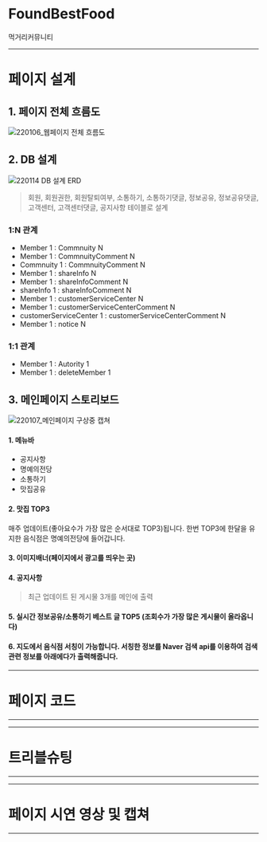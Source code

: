 # FoundBestFood
<p>먹거리커뮤니티</p>

___
# 페이지 설계

## 1. 페이지 전체 흐름도
![220106_웹페이지 전체 흐름도](https://share.balsamiq.com/c/t7dJUkaefEG9N6QYptgkbE.png)

## 2. DB 설계
![220114 DB 설계 ERD](https://user-images.githubusercontent.com/90335434/149439923-2d45941b-f319-4d5d-ad8c-7218f68bfc62.png)



> 회원, 회원권한, 회원탈퇴여부, 소통하기, 소통하기댓글, 정보공유, 정보공유댓글, 고객센터, 고객센터댓글, 공지사항 테이블로 설계


### 1:N 관계
- Member 1 : Commnuity N
- Member 1 : CommnuityComment N
- Commnuity 1 : CommnuityComment N
- Member 1 : shareInfo N
- Member 1 : shareInfoComment N
- shareInfo 1 : shareInfoComment N
- Member 1 : customerServiceCenter N
- Member 1 : customerServiceCenterComment N
- customerServiceCenter 1 : customerServiceCenterComment N
- Member 1 : notice N

### 1:1 관계
- Member 1 : Autority 1
- Member 1 : deleteMember 1



## 3. 메인페이지 스토리보드
![220107_메인페이지 구상중 캡쳐](https://user-images.githubusercontent.com/90335434/148513983-11f34fc4-a334-46ae-b32f-089c77338870.png)

#### 1. 메뉴바
  - 공지사항
  - 명예의전당
  - 소통하기
  - 맛집공유
#### 2. 맛집 TOP3
 매주 업데이트(좋아요수가 가장 많은 순서대로 TOP3)됩니다. 한번 TOP3에 한달을 유지한 음식점은 명예의전당에 들어갑니다.


#### 3. 이미지배너(페이지에서 광고를 띄우는 곳)


#### 4. 공지사항
> 최근 업데이트 된 게시물 3개를 메인에 출력


#### 5. 실시간 정보공유/소통하기 베스트 글 TOP5 (조회수가 가장 많은 게시물이 올라옵니다)


#### 6. 지도에서 음식점 서칭이 가능합니다. 서칭한 정보를 Naver 검색 api를 이용하여 검색 관련 정보를 아래에다가 출력해줍니다.


___
# 페이지 코드
___
___
# 트리블슈팅
___
___
# 페이지 시연 영상 및 캡쳐
___


